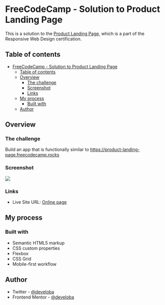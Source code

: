 # FreeCodeCamp - Solution to Product Landing Page

This is a solution to the [Product Landing Page](https://www.freecodecamp.org/learn/2022/responsive-web-design/build-a-product-landing-page-project/build-a-product-landing-page), which is a part of the Responsive Web Design certification.

## Table of contents

- [FreeCodeCamp - Solution to Product Landing Page](#freecodecamp---solution-to-product-landing-page)
  - [Table of contents](#table-of-contents)
  - [Overview](#overview)
    - [The challenge](#the-challenge)
    - [Screenshot](#screenshot)
    - [Links](#links)
  - [My process](#my-process)
    - [Built with](#built-with)
  - [Author](#author)

## Overview

### The challenge

Build an app that is functionally similar to https://product-landing-page.freecodecamp.rocks

### Screenshot

![](./preview.JPG)


### Links

- Live Site URL: [Online page](https://spontaneous-scone-b234b0.netlify.app/)

## My process

### Built with

- Semantic HTML5 markup
- CSS custom properties
- Flexbox
- CSS Grid
- Mobile-first workflow


## Author

- Twitter - [@develoba](https://www.twitter.com/develoba)
- Frontend Mentor - [@develoba](https://www.frontendmentor.io/profile/develoba)

